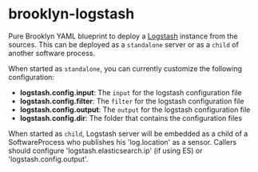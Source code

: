 # brooklyn-logstash

Pure Brooklyn YAML blueprint to deploy a [Logstash](https://www.elastic.co/products/logstash) instance from the sources. This can be deployed as a `standalone` server or as a `child` of another software process.

When started as `standalone`, you can currently customize the following configuration:

- **logstash.config.input**: The `input` for the logstash configuration file
- **logstash.config.filter**: The `filter` for the logstash configuration file
- **logstash.config.output**: The `output` for the logstash configuration file
- **logstash.config.dir**: The folder that contains the configuration files

When started as `child`, Logstash server will be embedded as a child of a SoftwareProcess who
publishes his 'log.location' as a sensor. Callers should configure 'logstash.elasticsearch.ip' (if using ES)
or 'logstash.config.output'.
